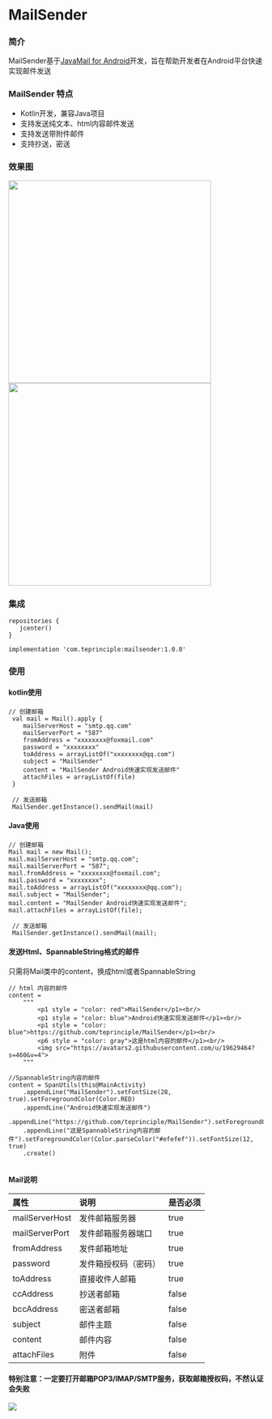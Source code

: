 # MailSender
### 简介
MailSender基于[JavaMail for Android](https://javaee.github.io/javamail/Android)开发，旨在帮助开发者在Android平台快速实现邮件发送
### MailSender 特点
* Kotlin开发，兼容Java项目
* 支持发送纯文本、html内容邮件发送
* 支持发送带附件邮件
* 支持抄送，密送

### 效果图
<img src="https://github.com/teprinciple/MailSender/blob/master/img/html.png" width="400">
<img src="https://github.com/teprinciple/MailSender/blob/master/img/spannablestring.png" width="400">

### 集成
```
repositories {
   jcenter()    
}

implementation 'com.teprinciple:mailsender:1.0.0'
```
### 使用
#### kotlin使用
```
// 创建邮箱
 val mail = Mail().apply {
    mailServerHost = "smtp.qq.com"
    mailServerPort = "587"
    fromAddress = "xxxxxxxx@foxmail.com"
    password = "xxxxxxxx"
    toAddress = arrayListOf("xxxxxxxx@qq.com")
    subject = "MailSender"
    content = "MailSender Android快速实现发送邮件"
    attachFiles = arrayListOf(file)
 }
 
 // 发送邮箱
 MailSender.getInstance().sendMail(mail)
```

#### Java使用
```
// 创建邮箱
Mail mail = new Mail();
mail.mailServerHost = "smtp.qq.com";
mail.mailServerPort = "587";
mail.fromAddress = "xxxxxxxx@foxmail.com";
mail.password = "xxxxxxxx";
mail.toAddress = arrayListOf("xxxxxxxx@qq.com");
mail.subject = "MailSender";
mail.content = "MailSender Android快速实现发送邮件";
mail.attachFiles = arrayListOf(file);

 // 发送邮箱
 MailSender.getInstance().sendMail(mail);
```

#### 发送Html、SpannableString格式的邮件

只需将Mail类中的content，换成html或者SpannableString
```
// html 内容的邮件
content = 
    """
        <p1 style = "color: red">MailSender</p1><br/>
        <p1 style = "color: blue">Android快速实现发送邮件</p1><br/>
        <p1 style = "color: blue">https://github.com/teprinciple/MailSender</p1><br/>
        <p6 style = "color: gray">这是html内容的邮件</p1><br/>
        <img src="https://avatars2.githubusercontent.com/u/19629464?s=460&v=4">
    """
    
//SpannableString内容的邮件
content = SpanUtils(this@MainActivity)
    .appendLine("MailSender").setFontSize(28, true).setForegroundColor(Color.RED)
    .appendLine("Android快速实现发送邮件")
    .appendLine("https://github.com/teprinciple/MailSender").setForegroundColor(Color.BLUE)
    .appendLine("这是SpannableString内容的邮件").setForegroundColor(Color.parseColor("#efefef")).setFontSize(12, true)
    .create()    
    
```

#### Mail说明
| 属性             | 说明                               | 是否必须 |
|:-------------- |:------------------------------------ |:------ |
| mailServerHost| 发件邮箱服务器         | true   |
| mailServerPort | 发件邮箱服务器端口      | true   |
| fromAddress    | 发件邮箱地址     | true   |
| password     | 发件箱授权码（密码）     | true   |
| toAddress     | 直接收件人邮箱    | true   |
| ccAddress     | 抄送者邮箱     | false   |
| bccAddress     | 密送者邮箱     | false   |
| subject     | 邮件主题     | false   |
| content     | 邮件内容     | false   |
| attachFiles     | 附件     | false   |

#### 特别注意：一定要打开邮箱POP3/IMAP/SMTP服务，获取邮箱授权码，不然认证会失败
![](http://upload-images.jianshu.io/upload_images/2368611-58043f5d5d0b6137.png?imageMogr2/auto-orient/strip%7CimageView2/2/w/1240)